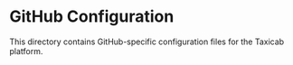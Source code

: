 # GitHub Configuration

This directory contains GitHub-specific configuration files for the Taxicab platform.